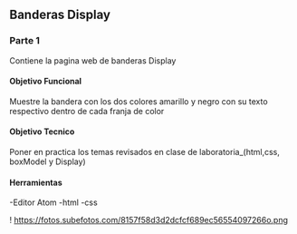## Banderas Display

### Parte 1
Contiene la pagina web de banderas Display

#### Objetivo Funcional
Muestre la bandera con los dos colores amarillo y negro con su texto respectivo dentro de cada franja de color

#### Objetivo Tecnico
Poner en practica los temas revisados en clase de laboratoria_(html,css, boxModel y Display)

#### Herramientas
-Editor Atom
  -html
  -css

! https://fotos.subefotos.com/8157f58d3d2dcfcf689ec56554097266o.png
